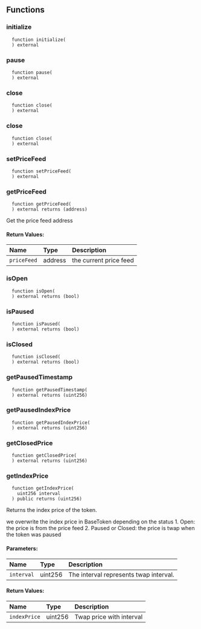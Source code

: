 
## Functions
### initialize
```solidity
  function initialize(
  ) external
```




### pause
```solidity
  function pause(
  ) external
```




### close
```solidity
  function close(
  ) external
```




### close
```solidity
  function close(
  ) external
```




### setPriceFeed
```solidity
  function setPriceFeed(
  ) external
```




### getPriceFeed
```solidity
  function getPriceFeed(
  ) external returns (address)
```
Get the price feed address



#### Return Values:
| Name                           | Type          | Description                                                                  |
| :----------------------------- | :------------ | :--------------------------------------------------------------------------- |
|`priceFeed` | address | the current price feed
### isOpen
```solidity
  function isOpen(
  ) external returns (bool)
```




### isPaused
```solidity
  function isPaused(
  ) external returns (bool)
```




### isClosed
```solidity
  function isClosed(
  ) external returns (bool)
```




### getPausedTimestamp
```solidity
  function getPausedTimestamp(
  ) external returns (uint256)
```




### getPausedIndexPrice
```solidity
  function getPausedIndexPrice(
  ) external returns (uint256)
```




### getClosedPrice
```solidity
  function getClosedPrice(
  ) external returns (uint256)
```




### getIndexPrice
```solidity
  function getIndexPrice(
    uint256 interval
  ) public returns (uint256)
```
Returns the index price of the token.

we overwrite the index price in BaseToken depending on the status
     1. Open: the price is from the price feed
     2. Paused or Closed: the price is twap when the token was paused
#### Parameters:
| Name                           | Type          | Description                                                                  |
| :----------------------------- | :------------ | :--------------------------------------------------------------------------- |
|`interval` | uint256 | The interval represents twap interval.

#### Return Values:
| Name                           | Type          | Description                                                                  |
| :----------------------------- | :------------ | :--------------------------------------------------------------------------- |
|`indexPrice` | uint256 | Twap price with interval

